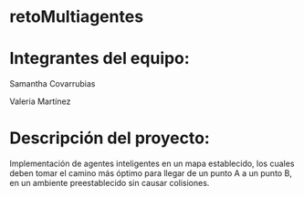 # retoMultiagentes

# Integrantes del equipo:
Samantha Covarrubias

Valeria Martínez

# Descripción del proyecto:

Implementación de agentes inteligentes en un mapa establecido, los cuales deben tomar el camino más óptimo para llegar de un punto A a un punto B, en un ambiente preestablecido sin causar colisiones.
